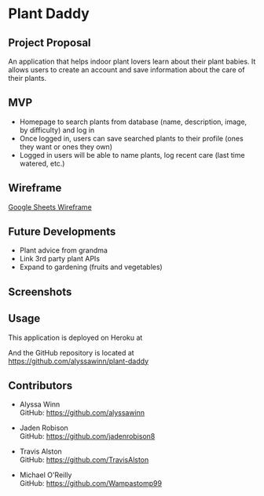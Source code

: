 # Plant Daddy

## Project Proposal
An application that helps indoor plant lovers learn about their plant babies. It allows users to create an account and save information about the care of their plants.

## MVP
* Homepage to search plants from database (name, description, image, by difficulty) and log in
* Once logged in, users can save searched plants to their profile (ones they want or ones they own)
* Logged in users will be able to name plants, log recent care (last time watered, etc.)

## Wireframe
[Google Sheets Wireframe](https://docs.google.com/presentation/d/1p2TwMATr68OSZBgdWnPdKguX4QUlaXm_1CfvG1-CHNU/edit#slide=id.gd5944b650e_0_22)

## Future Developments
* Plant advice from grandma
* Link 3rd party plant APIs
* Expand to gardening (fruits and vegetables)

## Screenshots

## Usage
This application is deployed on Heroku at

And the GitHub repository is located at https://github.com/alyssawinn/plant-daddy

## Contributors

* Alyssa Winn   
GitHub: https://github.com/alyssawinn

* Jaden Robison   
GitHub: https://github.com/jadenrobison8

* Travis Alston   
GitHub: https://github.com/TravisAlston

* Michael O'Reilly   
GitHub: https://github.com/Wampastomp99


